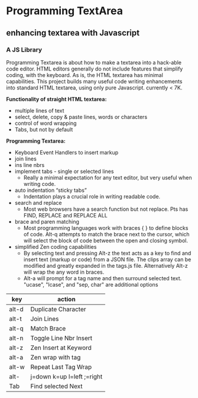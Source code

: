 # Programming TextArea

## enhancing textarea with Javascript 
### A JS Library

Programming Textarea is about how to make a textarea into a hack-able code editor. HTML editors generally do not include features that simplify coding, with the keyboard. As is, the HTML textarea has minimal capabilities. This project builds many useful code writing enhancements into standard HTML textarea, using only pure Javascript. currently < 7K.

__Functionality of	straight HTML textarea:__
* multiple lines of text
* select, delete, copy & paste lines, words or characters
* control of word wrapping
* Tabs, but not by default 

__Programming Textarea:__
* Keyboard Event Handlers to insert markup
* join lines
* ins line nbrs
* implement tabs - single or selected lines
  * Really a minimal expectation for any text editor, but very useful when writing code.
* auto indentation “sticky tabs” 
  * Indentation plays a crucial role in writing readable code.
* search and replace 
  * Most web browsers have a search function but not replace. Pts has FIND, REPLACE and REPLACE ALL
* brace and paren matching 
  * Most programming languages work with braces { } to define blocks of code. Alt-q attempts to match the brace next to the cursor,       which will select the block of code between the open and closing symbol.
* simplified Zen coding capabilities 
  * By selecting text and pressing Alt-z the text acts as a key to find and insert text (markup or code) from a JSON file. The clips array can be modified and greatly expanded in the tags.js file. Alternatively Alt-z will wrap the any word in <word></word> braces.
  * Alt-a will prompt for a tag name and then surround selected text. "ucase", "lcase", and "sep, char" are additional options

key | action
----|-------
alt-d |	Duplicate Character
alt-t | Join Lines
alt-q |	Match Brace
alt-n |	Toggle Line Nbr Insert
alt-z |	Zen Insert at Keyword
alt-a |	Zen wrap with tag
alt-w |	Repeat Last Tag Wrap
alt- | j=down k=up l=left ;=right
Tab |	Find selected Next
